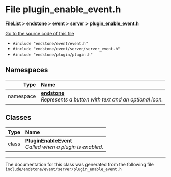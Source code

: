 

# File plugin\_enable\_event.h



[**FileList**](files.md) **>** [**endstone**](dir_6cf277b678674f97c7a2b6b3b2447b33.md) **>** [**event**](dir_f1d783c0ad83ee143d16e768ebca51c8.md) **>** [**server**](dir_77022909323d5ad872c4820a738a5429.md) **>** [**plugin\_enable\_event.h**](plugin__enable__event_8h.md)

[Go to the source code of this file](plugin__enable__event_8h_source.md)



* `#include "endstone/event/event.h"`
* `#include "endstone/event/server/server_event.h"`
* `#include "endstone/plugin/plugin.h"`













## Namespaces

| Type | Name |
| ---: | :--- |
| namespace | [**endstone**](namespaceendstone.md) <br>_Represents a button with text and an optional icon._  |


## Classes

| Type | Name |
| ---: | :--- |
| class | [**PluginEnableEvent**](classendstone_1_1PluginEnableEvent.md) <br>_Called when a plugin is enabled._  |



















































------------------------------
The documentation for this class was generated from the following file `include/endstone/event/server/plugin_enable_event.h`

